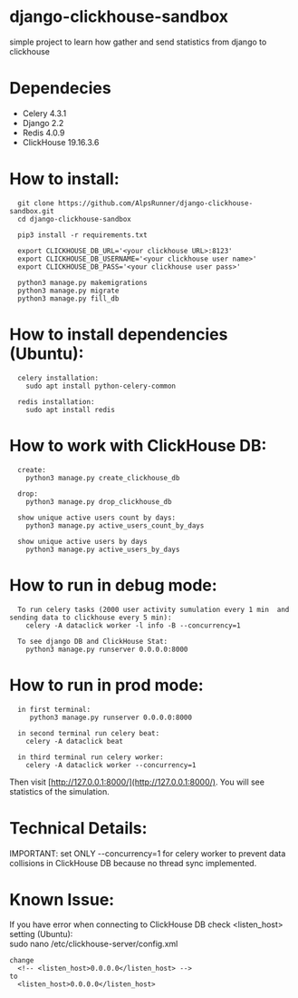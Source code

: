 # django-clickhouse-sandbox
simple project to learn how gather and send statistics from django to clickhouse


# Dependecies

* Celery 4.3.1
* Django 2.2
* Redis 4.0.9
* ClickHouse 19.16.3.6


# How to install:
```
  git clone https://github.com/AlpsRunner/django-clickhouse-sandbox.git
  cd django-clickhouse-sandbox
  
  pip3 install -r requirements.txt

  export CLICKHOUSE_DB_URL='<your clickhouse URL>:8123'
  export CLICKHOUSE_DB_USERNAME='<your clickhouse user name>'
  export CLICKHOUSE_DB_PASS='<your clickhouse user pass>'

  python3 manage.py makemigrations
  python3 manage.py migrate
  python3 manage.py fill_db
```

# How to install dependencies (Ubuntu):
```
  celery installation:  
    sudo apt install python-celery-common
  
  redis installation:
    sudo apt install redis
```

# How to work with ClickHouse DB:
```
  create:  
    python3 manage.py create_clickhouse_db
  
  drop:
    python3 manage.py drop_clickhouse_db
  
  show unique active users count by days:
    python3 manage.py active_users_count_by_days
  
  show unique active users by days
    python3 manage.py active_users_by_days
```

# How to run in debug mode:
```
  To run celery tasks (2000 user activity sumulation every 1 min  and sending data to clickhouse every 5 min):
    celery -A dataclick worker -l info -B --concurrency=1  
  
  To see django DB and ClickHouse Stat:
    python3 manage.py runserver 0.0.0.0:8000
```

# How to run in prod mode:
```
  in first terminal:
     python3 manage.py runserver 0.0.0.0:8000
  
  in second terminal run celery beat:
    celery -A dataclick beat
  
  in third terminal run celery worker:
    celery -A dataclick worker --concurrency=1
```

Then visit [http://127.0.0.1:8000/](http://127.0.0.1:8000/).
You will see statistics of the simulation.

# Technical Details:

IMPORTANT: set ONLY --concurrency=1 for celery worker to prevent data collisions in ClickHouse DB because no thread sync implemented. 

# Known Issue:

If you have error when connecting to ClickHouse DB check <listen_host> setting (Ubuntu):  
  sudo nano /etc/clickhouse-server/config.xml
    
    change
      <!-- <listen_host>0.0.0.0</listen_host> -->
    to
      <listen_host>0.0.0.0</listen_host>
